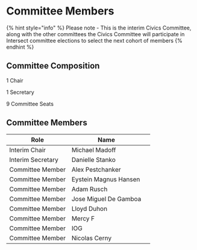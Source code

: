 # Committee Members



{% hint style="info" %}
Please note - This is the interim Civics Committee, along with the other committees the Civics Committee will participate in Intersect committee elections to select the next cohort of members
{% endhint %}

## Committee Composition

1 Chair

1 Secretary

9 Committee Seats

##

## Committee Members

<table><thead><tr><th>Role</th><th>Name</th><th data-hidden></th></tr></thead><tbody><tr><td>Interim Chair</td><td>Michael Madoff </td><td></td></tr><tr><td>Interim Secretary</td><td>Danielle Stanko</td><td></td></tr><tr><td>Committee Member</td><td>Alex Pestchanker</td><td></td></tr><tr><td>Committee Member</td><td>Eystein Magnus Hansen </td><td></td></tr><tr><td>Committee Member</td><td>Adam Rusch</td><td></td></tr><tr><td>Committee Member</td><td>Jose Miguel De Gamboa </td><td></td></tr><tr><td>Committee Member</td><td>Lloyd Duhon </td><td></td></tr><tr><td>Committee Member</td><td>Mercy F</td><td></td></tr><tr><td>Committee Member</td><td>IOG</td><td></td></tr><tr><td>Committee Member</td><td>Nicolas Cerny</td><td></td></tr></tbody></table>




